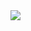 <img src="https://user-images.githubusercontent.com/61514399/202688465-923fce2e-e30b-4aa2-b749-5ea7feac9e2e.png">
